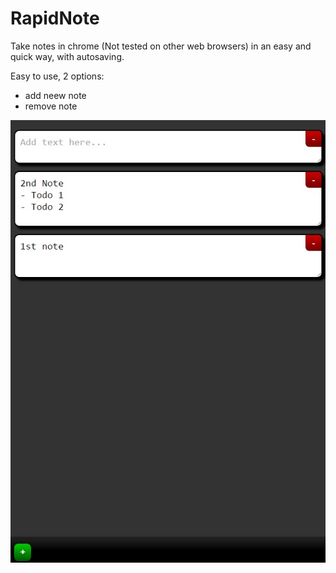 # RapidNote
Take notes in chrome (Not tested on other web browsers) in an easy and quick way, with autosaving.

Easy to use, 2 options:

- add neew note
- remove note

![Demo](img/demo.jpg "Demo")


